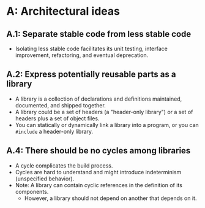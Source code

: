 # A: Architectural ideas

## A.1: Separate stable code from less stable code
- Isolating less stable code facilitates its unit testing, interface improvement, refactoring, and eventual deprecation.

## A.2: Express potentially reusable parts as a library
- A library is a collection of declarations and definitions maintained, documented, and shipped together.
- A library could be a set of headers (a "header-only library") or a set of headers plus a set of object files.
- You can statically or dynamically link a library into a program, or you can `#include` a header-only library.

## A.4: There should be no cycles among libraries
- A cycle complicates the build process.
- Cycles are hard to understand and might introduce indeterminism (unspecified behavior).
- Note: A library can contain cyclic references in the definition of its components.
  - However, a library should not depend on another that depends on it.


